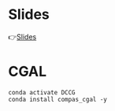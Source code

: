 # Slides
👉[Slides](https://docs.google.com/presentation/d/10wWoS1LyH4NO7m2hl6LMoTm8WGiDByEqtoaIq33hjMs/edit?usp=sharing)

# CGAL
```
conda activate DCCG
conda install compas_cgal -y
```